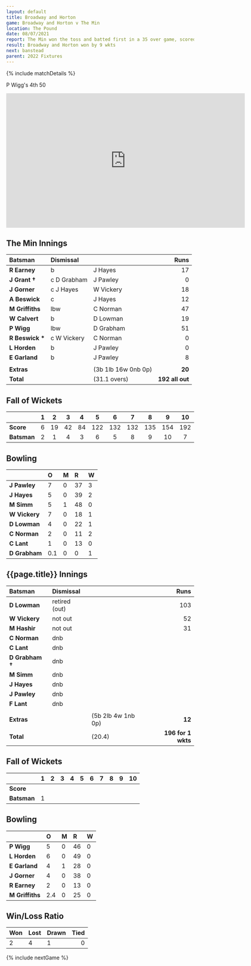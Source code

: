 ```yaml
---
layout: default
title: Broadway and Horton
game: Broadway and Horton v The Min
location: The Pound
date: 08/07/2021
report: The Min won the toss and batted first in a 35 over game, scored 192 all out in 31.1 overs. Broadway and Horton replied with 196 for 1 wkt in 20.4 overs
result: Broadway and Horton won by 9 wkts
next: banstead
parent: 2022 Fixtures
---
```


{% include matchDetails %}

P Wigg's 4th 50

<iframe src="https://player.vimeo.com/video/902317240?h=9a6eb19a52" width="640" height="360" frameborder="0" allow="autoplay; fullscreen; picture-in-picture" allowfullscreen></iframe>

## The Min Innings

| Batsman | Dismissal | | Runs |
|:---|:---|---|---:|
| **R Earney** | b | J Hayes | 17 |
| **J Grant &#8224;** | c D Grabham | J Pawley | 0 |
| **J Gorner** | c J Hayes  | W Vickery | 18 |
| **A Beswick** | c | J Hayes | 12 |
| **M Griffiths** | lbw | C Norman | 47 |
| **W Calvert** | b | D Lowman | 19 |
| **P Wigg** | lbw | D Grabham | 51 |
| **R Beswick &#42;** | c W Vickery | C Norman | 0 |
| **L Horden** | b | J Pawley | 0 |
| **E Garland** | b | J Pawley | 8 |
|  |  |  |  |
| **Extras** | | (3b 1lb 16w 0nb 0p) | **20** |
| **Total** | | (31.1 overs) | **192 all out** |

## Fall of Wickets

| | 1 | 2 | 3 | 4 | 5 | 6 | 7 | 8 | 9 | 10 |
|---|:---:|:---:|:---:|:---:|:---:|:---:|:---:|:---:|:---:|:---:|
| **Score** | 6 | 19 | 42 | 84 | 122 | 132 | 132 | 135 | 154 | 192 |
| **Batsman** | 2 | 1 | 4 | 3 | 6 | 5 | 8 | 9 | 10 | 7 | 

## Bowling

| | O | M | R | W |
|---|:---|:---|:---|:---|
| **J Pawley** | 7 | 0 | 37 | 3 |
| **J Hayes** | 5 | 0 | 39 | 2 |
| **M Simm** | 5 | 1 | 48 | 0 |
| **W Vickery** | 7 | 0 | 18 | 1 |
| **D Lowman** | 4 | 0 | 22 | 1 |
| **C Norman** | 2 | 0 | 11 | 2 |
| **C Lant** | 1 | 0 | 13 | 0 |
| **D Grabham** | 0.1 | 0 | 0 | 1 |

## {{page.title}} Innings

| Batsman | Dismissal | | Runs |
|:---|:---|---|---:|
| **D Lowman** | retired (out) |  | 103 |
| **W Vickery** | not out |  | 52 |
| **M Hashir** | not out |  | 31 |
| **C Norman** | dnb |  |  |
| **C Lant** | dnb |  |  |
| **D Grabham &#8224;** | dnb |  |  |
| **M Simm** | dnb |  |  |
| **J Hayes** | dnb |  |  |
| **J Pawley** | dnb |  |  |
| **F Lant** | dnb |  |  |
|  |  |  |  |
| **Extras** | | (5b 2lb 4w 1nb 0p) | **12** |
| **Total** | | (20.4) | **196 for 1 wkts** |

## Fall of Wickets

| | 1 | 2 | 3 | 4 | 5 | 6 | 7 | 8 | 9 | 10 |
|---|:---:|:---:|:---:|:---:|:---:|:---:|:---:|:---:|:---:|:---:|
| **Score** |  |  |  |  |  |  |  |  |  |  |
| **Batsman** | 1 |  |  |  |  |  |  |  |  |  | 

## Bowling

| | O | M | R | W |
|---|:---|:---|:---|:---|
| **P Wigg** | 5 | 0 | 46 | 0 |
| **L Horden** | 6 | 0 | 49 | 0 |
| **E Garland** | 4 | 1 | 28 | 0 |
| **J Gorner** | 4 | 0 | 38 | 0 |
| **R Earney** | 2 | 0 | 13 | 0 |
| **M Griffiths** | 2.4 | 0 | 25 | 0 |

## Win/Loss Ratio

| Won | Lost | Drawn | Tied |
|:---|:---|:---|---:|
| 2 | 4 | 1 | 0 |

{% include nextGame %}
